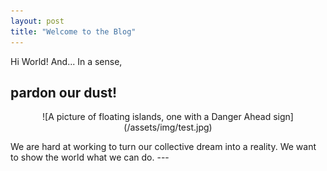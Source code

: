 ```yaml
---
layout: post
title: "Welcome to the Blog"
---
```

Hi World! And... In a sense,

<h2 class="section-heading">pardon our dust!</h2>
<div style="text-align: center;">
  ![A picture of floating islands, one with a Danger Ahead sign](/assets/img/test.jpg)
</div>

<p>We are hard at working to turn our collective dream into a reality. We want to show the world what we can do.
---